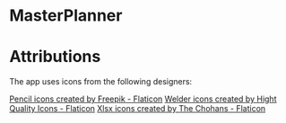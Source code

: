 # MasterPlanner


# Attributions
The app uses icons from the following designers:

<a href="https://www.flaticon.com/free-icons/pencil" title="pencil icons">Pencil icons created by Freepik - Flaticon</a>
<a href="https://www.flaticon.com/free-icons/welder" title="welder icons">Welder icons created by Hight Quality Icons - Flaticon</a>
<a href="https://www.flaticon.com/free-icons/xlsx" title="xlsx icons">Xlsx icons created by The Chohans - Flaticon</a>